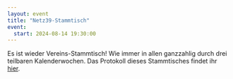 ```yaml
---
layout: event
title: "Netz39-Stammtisch"
event:
  start: 2024-08-14 19:30:00
---
```


Es ist wieder Vereins-Stammtisch! Wie immer in allen ganzzahlig durch drei teilbaren Kalenderwochen. Das Protokoll dieses Stammtisches findet ihr [hier](https://wiki.netz39.de/stammtisch:2024:2024-08-14).
